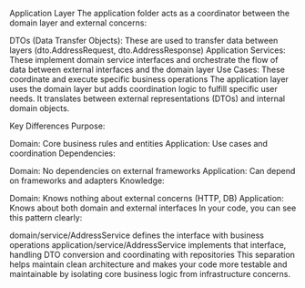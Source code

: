 Application Layer
The application folder acts as a coordinator between the domain layer and external concerns:

DTOs (Data Transfer Objects): These are used to transfer data between layers (dto.AddressRequest, dto.AddressResponse)
Application Services: These implement domain service interfaces and orchestrate the flow of data between external interfaces and the domain layer
Use Cases: These coordinate and execute specific business operations
The application layer uses the domain layer but adds coordination logic to fulfill specific user needs. It translates between external representations (DTOs) and internal domain objects.

Key Differences
Purpose:

Domain: Core business rules and entities
Application: Use cases and coordination
Dependencies:

Domain: No dependencies on external frameworks
Application: Can depend on frameworks and adapters
Knowledge:

Domain: Knows nothing about external concerns (HTTP, DB)
Application: Knows about both domain and external interfaces
In your code, you can see this pattern clearly:

domain/service/AddressService defines the interface with business operations
application/service/AddressService implements that interface, handling DTO conversion and coordinating with repositories
This separation helps maintain clean architecture and makes your code more testable and maintainable by isolating core business logic from infrastructure concerns.